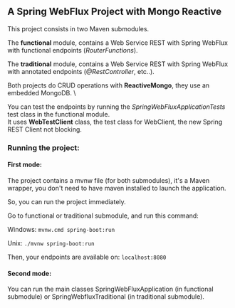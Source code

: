 ## A Spring WebFlux Project with Mongo Reactive

This project consists in two Maven submodules.

The **functional** module, contains a Web Service REST with Spring WebFlux with functional endpoints (_RouterFunctions_).

The **traditional** module, contains a Web Service REST with Spring WebFlux with annotated endpoints (_@RestController_, etc..). 

Both projects do CRUD operations with **ReactiveMongo**, they use an embedded MongoDB. \

You can test the endpoints by running the _SpringWebFluxApplicationTests_ test class in the functional module. \
It uses **WebTestClient** class, the test class for WebClient, the new Spring REST Client not blocking.

### Running the project:

#### First mode:

The project contains a mvnw file (for both submodules), it's a Maven wrapper, you don't need to have maven installed
to launch the application.

So, you can run the project immediately.

Go to functional or traditional submodule, and run this command:

Windows: `mvnw.cmd spring-boot:run`

Unix: `./mvnw spring-boot:run`

Then, your endpoints are available on: `localhost:8080`

#### Second mode:

You can run the main classes SpringWebFluxApplication (in functional submodule) or SpringWebfluxTraditional
(in traditional submodule).